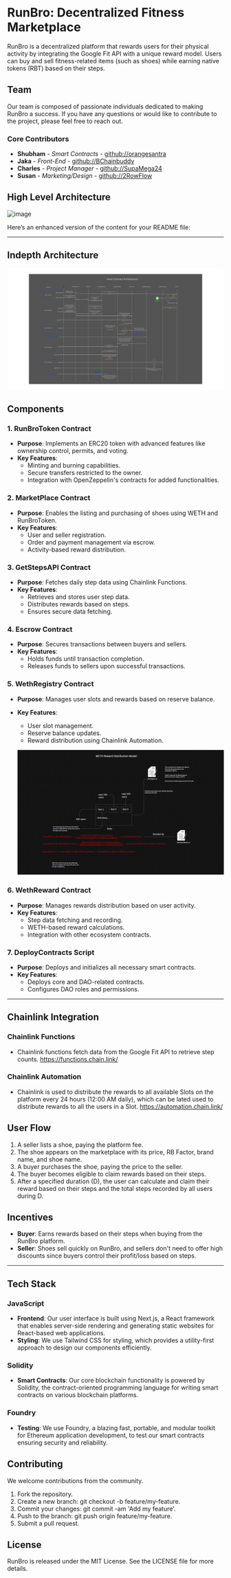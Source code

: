 # RunBro: Decentralized Fitness Marketplace

RunBro is a decentralized platform that rewards users for their physical activity by integrating the Google Fit API with a unique reward model. Users can buy and sell fitness-related items (such as shoes) while earning native tokens (RBT) based on their steps.

## Team

Our team is composed of passionate individuals dedicated to making RunBro a success. If you have any questions or would like to contribute to the project, please feel free to reach out.

### Core Contributors
- **Shubham** - *Smart Contracts* - [github://orangesantra](https://github.com/orangesantra)
- **Jaka** - *Front-End* - [github://BChainbuddy](https://github.com/BChainbuddy)
- **Charles** - *Project Manager* - [github://SupaMega24](https://github.com/SupaMega24)
- **Susan** - *Marketing/Design* - [github://2RowFlow](https://github.com/2RowFlow)


## High Level Architecture

![image](https://github.com/ChainlinkHackaton/SmartContracts/assets/138974329/5b32ca5e-6dfe-4e22-b6d6-1f6b277f2b41)

Here’s an enhanced version of the content for your README file:

---

## Indepth Architecture
![image](./contractArchitechture/RB_smart_contract_architecture.svg)

## Components

### 1. **RunBroToken Contract**
- **Purpose**: Implements an ERC20 token with advanced features like ownership control, permits, and voting.
- **Key Features**:
  - Minting and burning capabilities.
  - Secure transfers restricted to the owner.
  - Integration with OpenZeppelin's contracts for added functionalities.

### 2. **MarketPlace Contract**
- **Purpose**: Enables the listing and purchasing of shoes using WETH and RunBroToken.
- **Key Features**:
  - User and seller registration.
  - Order and payment management via escrow.
  - Activity-based reward distribution.

### 3. **GetStepsAPI Contract**
- **Purpose**: Fetches daily step data using Chainlink Functions.
- **Key Features**:
  - Retrieves and stores user step data.
  - Distributes rewards based on steps.
  - Ensures secure data fetching.

### 4. **Escrow Contract**
- **Purpose**: Secures transactions between buyers and sellers.
- **Key Features**:
  - Holds funds until transaction completion.
  - Releases funds to sellers upon successful transactions.

### 5. **WethRegistry Contract**
- **Purpose**: Manages user slots and rewards based on reserve balance.
- **Key Features**:
  - User slot management.
  - Reserve balance updates.
  - Reward distribution using Chainlink Automation.

  ![image](./Assets/wethrewardModel.PNG)

### 6. **WethReward Contract**
- **Purpose**: Manages rewards distribution based on user activity.
- **Key Features**:
  - Step data fetching and recording.
  - WETH-based reward calculations.
  - Integration with other ecosystem contracts.

### 7. **DeployContracts Script**
- **Purpose**: Deploys and initializes all necessary smart contracts.
- **Key Features**:
  - Deploys core and DAO-related contracts.
  - Configures DAO roles and permissions.

---

## Chainlink Integration

### Chainlink Functions

- Chainlink functions fetch data from the Google Fit API to retrieve step counts.
https://functions.chain.link/

### Chainlink Automation

- Chainlink is used to distribute the rewards to all available Slots on the platform every 24 hours (12:00 AM daily), which can be lated used to distribute rewards to all the users in a Slot.
https://automation.chain.link/

## User Flow

1. A seller lists a shoe, paying the platform fee.
2. The shoe appears on the marketplace with its price, RB Factor, brand name, and shoe name.
3. A buyer purchases the shoe, paying the price to the seller.
4. The buyer becomes eligible to claim rewards based on their steps.
5. After a specified duration (D), the user can calculate and claim their reward based on their steps and the total steps recorded by all users during D.

## Incentives

- **Buyer**: Earns rewards based on their steps when buying from the RunBro platform.
- **Seller**: Shoes sell quickly on RunBro, and sellers don't need to offer high discounts since buyers control their profit/loss based on steps.

---

## Tech Stack

### JavaScript
- **Frontend**: Our user interface is built using Next.js, a React framework that enables server-side rendering and generating static websites for React-based web applications.
- **Styling**: We use Tailwind CSS for styling, which provides a utility-first approach to design our components efficiently.

### Solidity
- **Smart Contracts**: Our core blockchain functionality is powered by Solidity, the contract-oriented programming language for writing smart contracts on various blockchain platforms.

### Foundry
- **Testing**: We use Foundry, a blazing fast, portable, and modular toolkit for Ethereum application development, to test our smart contracts ensuring security and reliability.
  
## Contributing

We welcome contributions from the community.

1.	Fork the repository.
2.	Create a new branch: git checkout -b feature/my-feature.
3.	Commit your changes: git commit -am 'Add my feature'.
4.	Push to the branch: git push origin feature/my-feature.
5.	Submit a pull request.

## License
RunBro is released under the MIT License. See the LICENSE file for more details.
